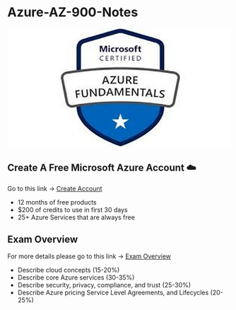 # Azure-AZ-900-Notes

<p align="center">
<img src="https://github.com/H0j3n/Azure-AZ-900-Notes/blob/master/img/logo.jpg" alt="My Images"></p>

## Create A Free Microsoft Azure Account ☁️

Go to this link -> [Create Account](https://azure.microsoft.com/en-us/free/)

* 12 months of free products
* $200 of credits to use in first 30 days
* 25+ Azure Services that are always free

## Exam Overview 

For more details please go to this link -> [Exam Overview](https://docs.microsoft.com/en-us/learn/certifications/exams/az-900)

* Describe cloud concepts (15-20%)
* Describe core Azure services (30-35%)
* Describe security, privacy, compliance, and trust (25-30%)
* Describe Azure pricing Service Level Agreements, and Lifecycles (20-25%)